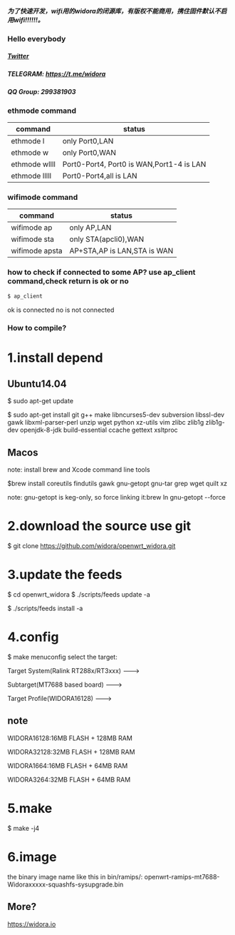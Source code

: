 ##### 为了快速开发，wifi用的widora的闭源库，有版权不能商用，携住固件默认不启用wifi!!!!!!。

### Hello everybody
##### [Twitter](https://twitter.com/widoraIoT/)
##### TELEGRAM: https://t.me/widora
##### QQ Group: 299381903

### ethmode command
| command |   status   |  
|---|---|
| ethmode l | only Port0,LAN |
| ethmode w | only Port0,WAN |
| ethmode wllll | Port0-Port4, Port0 is WAN,Port1-4 is LAN |
| ethmode lllll | Port0-Port4,all is LAN |


### wifimode command
| command |   status   |  
|---|---|
| wifimode ap | only AP,LAN |
| wifimode sta | only STA(apcli0),WAN |
| wifimode apsta | AP+STA,AP is LAN,STA is WAN |

### how to check if connected to some AP? use ap_client command,check return is ok or no
``` sh
$ ap_client
```
ok is connected
no is not connected

### How to compile?
# 1.install depend
## Ubuntu14.04
$ sudo apt-get update

$ sudo apt-get install git g++ make libncurses5-dev subversion libssl-dev gawk libxml-parser-perl unzip wget python xz-utils vim zlibc zlib1g zlib1g-dev openjdk-8-jdk build-essential ccache gettext xsltproc 
## Macos
note: install brew and Xcode command line tools

$brew install coreutils findutils gawk gnu-getopt gnu-tar grep wget quilt xz

note: gnu-getopt is keg-only, so force linking it:brew ln gnu-getopt --force

# 2.download the source use git
$ git clone https://github.com/widora/openwrt_widora.git
# 3.update the feeds
$ cd openwrt_widora
$ ./scripts/feeds update -a

$ ./scripts/feeds install -a
# 4.config
$ make menuconfig
select the target:

Target System(Ralink RT288x/RT3xxx) --->

Subtarget(MT7688 based board) --->

Target Profile(WIDORA16128) --->

## note
WIDORA16128:16MB FLASH + 128MB RAM

WIDORA32128:32MB FLASH + 128MB RAM

WIDORA1664:16MB FLASH + 64MB RAM

WIDORA3264:32MB FLASH + 64MB RAM

# 5.make
$ make -j4

# 6.image
the binary image name like this in bin/ramips/:
openwrt-ramips-mt7688-Widoraxxxxx-squashfs-sysupgrade.bin

## More?
https://widora.io
